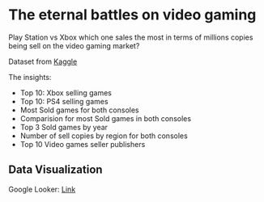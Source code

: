 # The eternal battles on video gaming

Play Station vs Xbox which one sales the most in terms of millions copies being sell on the video gaming market?

Dataset from [Kaggle](https://www.kaggle.com/datasets/sidtwr/videogames-sales-dataset/data)

The insights:

- Top 10: Xbox selling games
- Top 10: PS4 selling games
- Most Sold games for both consoles
- Comparision for most Sold games in both consoles
- Top 3 Sold games by year
- Number of sell copies by region for both consoles
- Top 10 Video games seller publishers


## Data Visualization

Google Looker: [Link](https://lookerstudio.google.com/u/0/reporting/27a8e307-fa15-4b3d-9a15-5ad9cde05bb2/page/HwQhD)